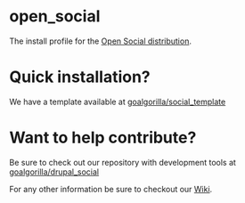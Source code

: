 # open_social
The install profile for the
<a target="_blank" href="http://www.drupal.org/project/social">Open Social
distribution</a>.

# Quick installation?
We have a template available at
<a target="_blank" href="https://github.com/goalgorilla/social_template/">
goalgorilla/social_template</a>

# Want to help contribute?
Be sure to check out our repository with development tools at
<a target="_blank" href="https://github.com/goalgorilla/drupal_social/">
goalgorilla/drupal_social</a>


For any other information be sure to checkout our
<a target="_blank" href="https://github.com/goalgorilla/drupal_social/wiki">
Wiki</a>.
